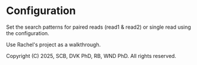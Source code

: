 #  Configuration
Set the search patterns for paired reads (read1 & read2) or single read using the configuration.

Use Rachel's project as a walkthrough.


Copyright (C) 2025, SCB, DVK PhD, RB, WND PhD. All rights reserved.
